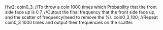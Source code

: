 Hw2:
  coin0_3;  //To throw a coin 1000 times which Probability that the front side face up is 0.7, 
            //Output the final frequency that the front side face up, and the scatter of frequency(need to remove the %).
  coin0_3_100; //Repeat coin0_3 1000 times and output their frequencies on the scatter.
